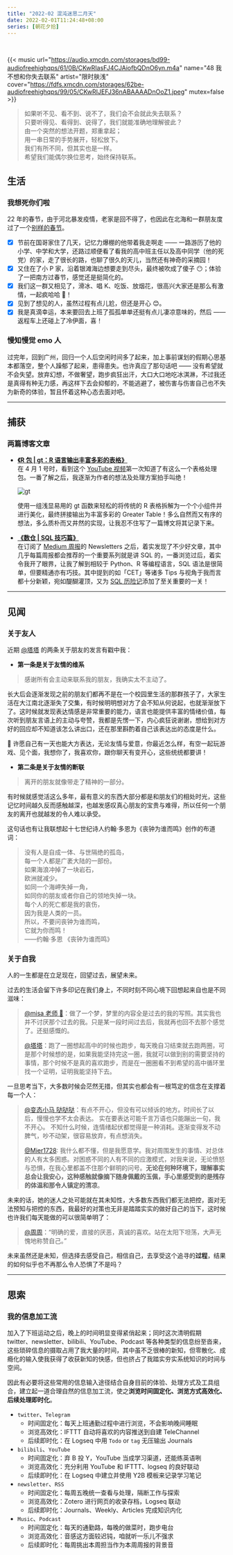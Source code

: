 ```yaml
---
title: "2022-02 混沌迷思二月天"
date: 2022-02-01T11:24:48+08:00
series: [朝花夕拾]
---
```


<br />

{{< music url="https://audio.xmcdn.com/storages/bd99-audiofreehighqps/61/0B/CKwRIasFJ4CJAiofbQDnO6yn.m4a" name="48 我不想和你失去联系" artist="限时肤浅" cover="https://fdfs.xmcdn.com/storages/62be-audiofreehighqps/99/05/CKwRIJEFJ36nABAAAADnOoZ1.jpeg" mutex=false >}}

> 如果听不见、看不到、说不了，我们会不会就此失去联系？  
> 只要听得见、看得到、说得了，我们就能准确地理解彼此？  
> 由一个突然的想法开题，郑重拿起；  
> 用一串日常的手势展开，轻松放下。  
> 我们有所不同，但其实也是一样。  
> 希望我们能偶尔换位思考，始终保持联系。

## 生活

### 我想死你们啦

22 年的春节，由于河北暴发疫情，老家是回不得了，也因此在北海和一群朋友度过了一个[别样的春节](https://photos.app.goo.gl/XnnXRSbiVqCVb4Be7)。

- [x] 节前在国哥家住了几天，记忆力爆棚的他带着我走啊走 —— 一路游历了他的小学、中学和大学，还路过顺便看了看我的高中班主任以及高中同学（他的死党）的家，走了很长的路，也聊了很久的天儿，当然还有神奇的采摘园！
- [x] 又住在了小 P 家，沿着银滩海边想要走到尽头，最终被吹成了傻子 😶；体验了一把南方过春节，感觉还是挺简化的。
- [x] 我们这一群又相见了，滑冰、唱 K、吃饭、放烟花，很高兴大家还是那么有激情，一起疯哈哈 💃！
- [x] 见到了想见的人，虽然过程有点儿尬，但还是开心 😊。
- [x] 我是真滴幸运，本来要回去上班了孤孤单单还挺有点儿凄凉意味的，然后 —— 返程车上还碰上了冷伊面，喜！

### 慢知慢觉 emo 人

过完年，回到广州，回归一个人后空闲时间多了起来，加上事前谋划的假期心思基本都落空，整个人躁郁了起来，患得患失。也许真应了那句话吧 —— 没有希望就不会失望。放弃幻想，不做奢望，跑步疯狂出汗，大口大口地吃冰淇淋，不过我还是真得有种无力感，再这样下去会抑郁的，不能逃避了，被伤害与伤害自己也不失为新奇的体验，暂且怀着这种心态去面对吧。

---

## 捕获

### 两篇博客文章

- [**《R 包 | gt：R 语言输出丰富多彩的表格》**](../2022-04-03-r-pkg-gt/)  
  在 4 月 1 号时，看到这个 [YouTube 视频](https://www.youtube.com/watch?v=z0UGmMOxl-c)第一次知道了有这么一个表格处理包。一番了解之后，我逐渐为作者的想法及处理方案拍手叫绝！

  ![gt](https://image-host-1255524710.cos.ap-beijing.myqcloud.com/img/20220403160334.png "gt 工作流")

  使用一组浅显易用的 gt 函数来轻松的将传统的 R 表格拆解为一个个小组件并进行美化，最终拼接输出为丰富多彩的 Greater Table！多么自然而又有序的想法，多么质朴而又井然的实现，让我忍不住写了一篇博文将其记录下来。

- [**《数仓 | SQL 技巧篇》**](../2022-04-03-sql-tips/)  
  在订阅了 [Medium 周报](https://medium.com/me/following)的 Newsletters 之后，着实发现了不少好文章，其中几乎每篇周报都会推荐的一个重要系列就是讲 SQL 的，一番浏览过后，着实令我开了眼界，让我了解到相较于 Python、R 等编程语言，SQL 语法是很简单，但要精通亦有巧技。其中提到的如「CET」等诸多 Tips 与视角于我而言都十分新颖，宛如醍醐灌顶，又为 [SQL 历险记](http://localhost:1313/series/sql-%E5%8E%86%E9%99%A9%E8%AE%B0/)添加了至关重要的一关！

---

## 见闻

### 关于友人

近期 [@塔塔](https://twitter.com/TATAFUNE?s=20&t=zIQJ7uzyO-7WavpEm8DFBQ) 的两条关于朋友的发言有戳中我：

- **第一条是关于友情的维系**

> 感谢所有会主动来联系我的朋友，我确实太不主动了。

长大后会逐渐发现之前的朋友们都再不是在一个校园里生活的那群孩子了，大家生活在大江南北逐渐失了交集，有时候明明想对方了会不知从何说起，也就渐渐放下了。这时候就发现表达情感是非常重要的能力，语言也能提供丰富的情绪价值，每次听到朋友言语上的主动与夸赞，我都是先愣一下，内心疯狂说谢谢，想给到对方好的回应却不知道该怎么讲出口，还在那里斟酌着自己该表达出的态度是什么。

🙏 许愿自己有一天也能大方表达，无论友情与爱意，你最近怎么样，有空一起玩游戏、见个面，我想你了，我喜欢你，跟你聊天有变开心，这些统统都要讲！

- **第二条是关于友情的断联**

> 离开的朋友就像带走了精神的一部分。

有时候就感觉活这么多年，最有意义的东西大部分都是和朋友们的相处时光，这些记忆时间越久反而感触越深，也越发感叹真心朋友的宝贵与难得，所以任何一个朋友的离开也就越发的令人难以承受。

这句话也有让我联想起十七世纪诗人约翰·多恩为《丧钟为谁而鸣》创作的布道词：

> 没有人是自成一体、与世隔绝的孤岛，  
> 每一个人都是广袤大陆的一部份。  
> 如果海浪冲掉了一块岩石，  
> 欧洲就减少。  
> 如同一个海岬失掉一角，  
> 如同你的朋友或者你自己的领地失掉一块。  
> 每个人的死亡都是我的哀伤，  
> 因为我是人类的一员。  
> 所以，不要问丧钟为谁而鸣，  
> 它就为你而鸣！  
> ——约翰·多恩 《丧钟为谁而鸣》

### 关于自我

人的一生都是在立足现在，回望过去，展望未来。

过去的生活会留下许多印记在我们身上，不同时刻不同心境下回想起来自也是不同滋味：

> [@misa 老师 🐑](https://twitter.com/yaminas0/status/1516950761908801537)：做了一个梦，梦里的内容全是过去的我的写照。其实我也并不讨厌那个过去的我。只是某一段时间过去后，我就再也回不去那个感觉了。还挺感慨的。
>
> [@塔塔](https://twitter.com/TATAFUNE/status/1517498532294709248)：跑了一圈想起高中的时候也跑步，每天晚自习结束就去跑两圈，可是那个时候想的是，如果我能坚持完这一圈，我就可以做到别的需要坚持的事情，那个时候不是真的喜欢跑步，而是在一圈圈看不到希望的高中循环里找一个证明，证明我能坚持下去。

一旦思考当下，大多数时候会茫然无措，但其实也都会有一根笃定的信念在支撑着每一个人：

> [@变态小马 哒哒哒](https://twitter.com/Biantaixiaomada/status/1515750615539859456)：有点不开心，但没有可以倾诉的地方。时间长了以后，慢慢也学不太会表达。 实在要表达可能千言万语也只能蹦出一句，我不开心。 不知什么时候，连情绪起伏都觉得是一种消耗。逐渐变得发不动脾气，吵不动架，很容易放弃，有点想消失。
>
> [@Mier1728](https://twitter.com/Mier1728/status/1517291455466942465): 我什么都不懂，但是我愿意学。我对周围发生的事情、对总体的人有太多困惑。对困惑不同的人有不同的应激模式，对我来说，无论愤怒与恐惧，在我心里都盖不住那个鲜明的问号。**无论在何种环境下，理解事实总会让我安心，这种感触就像摘下随身佩戴的玉佩，手心里感受到的是残存的体温和那令人镇定的清凉**。

未来的话，她的迷人之处可能就在其未知性，大多数东西我们都无法把控，面对无法预知与把控的东西，我最好的对策也无非是踏踏实实的做好自己的当下，这时候也许我们每天能做的可以很简单明了：

> [@周周](https://twitter.com/cookiedddd12/status/1516001973199269889)：“明确的爱，直接的厌恶，真诚的喜欢。站在太阳下坦荡，大声无愧地称赞自己。”

未来虽然还是未知，但选择去感受自己，相信自己，去享受这个追寻的**过程**，结果的如何似乎也不再那么令人恐惧了不是吗？

---

## 思索

### 我的信息加工流

加入了下班运动之后，晚上的时间明显变得紧俏起来；同时这次清明假期 twitter、newsletter、bilibili、YouTube、Podcast 等各种类型的信息纷至沓来，这些琐碎信息的摄取占用了我大量的时间，其中虽不乏很棒的新知，但零散化、成瘾化的输入使我获得了收获新知的快感，但也挤占了我踏实夯实系统知识的时间与空间。

因此有必要将这些常用的信息输入途径结合自身目前的体验、处理方式及工具组合，建立起一道合理自然的信息加工流，使之**浏览时间固定化、浏览方式高效化、后续处理即时化**。

- `twitter`、`Telegram`
  - 时间固定化：每天上班通勤过程中进行浏览，不会影响晚间睡眠
  - 浏览高效化：IFTTT 自动将喜欢的内容推送到自建 TeleChannel
  - 后续即时化：在 Logseq 中用 `Todo` or `tag` 无压输出 Journals
- `bilibili`、`YouTube`
  - 时间固定化：弃 B 投 Y，YouTube 当成学习渠道，还能练英语咧
  - 浏览高效化：充分利用 YouTube 和 IFTTT、logseq 的良好联动
  - 后续即时化：在 Logseq 中建立并使用 Y2B 模板来记录学习笔记
- `newsletter`、`RSS`
  - 时间固定化：每周五晚统一查看与处理，隔断工作与探索
  - 浏览高效化：Zotero 进行网页的收录存档，Logseq 联动
  - 后续即时化：Journals、Weekly、Articles 完成知识内化
- `Music`、`Podcast`
  - 时间固定化：每天的通勤路，每晚的做菜时，跑步电台
  - 浏览高效化：音感这方面较迟钝，咱就听一乐儿不强求
  - 后续即时化：每周挑出本周担当作为本周周报的背景音
